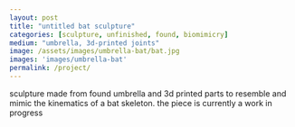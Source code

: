 ```yaml
---
layout: post
title: "untitled bat sculpture"
categories: [sculpture, unfinished, found, biomimicry]
medium: "umbrella, 3d-printed joints"
image: /assets/images/umbrella-bat/bat.jpg
images: 'images/umbrella-bat'
permalink: /project/
---
```


sculpture made from found umbrella and 3d printed parts to resemble and mimic the kinematics of a bat skeleton. the piece is currently a work in progress